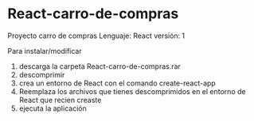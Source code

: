 # React-carro-de-compras
Proyecto carro de compras
Lenguaje: React
versión: 1

Para instalar/modificar
1. descarga la carpeta React-carro-de-compras.rar
2. descomprimir
3. crea un entorno de React con el comando create-react-app
4. Reemplaza los archivos que tienes descomprimidos en el entorno de React que recien creaste
5. ejecuta la aplicación
